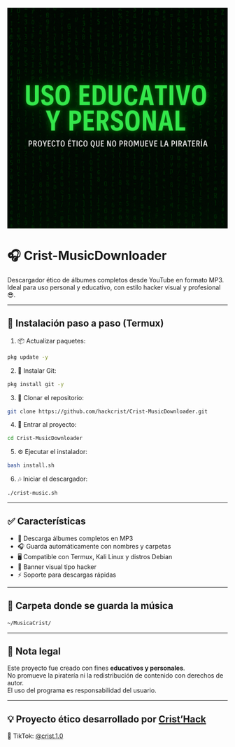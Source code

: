 ![Portada ética](portada.png)

# 🎧 Crist-MusicDownloader

Descargador ético de álbumes completos desde YouTube en formato MP3.  
Ideal para uso personal y educativo, con estilo hacker visual y profesional 😎.

---

## 🚀 Instalación paso a paso (Termux)

1. 📦 Actualizar paquetes:
```bash
pkg update -y
```

2. 🧬 Instalar Git:
```bash
pkg install git -y
```

3. 🔗 Clonar el repositorio:
```bash
git clone https://github.com/hackcrist/Crist-MusicDownloader.git
```

4. 📁 Entrar al proyecto:
```bash
cd Crist-MusicDownloader
```

5. ⚙️ Ejecutar el instalador:
```bash
bash install.sh
```

6. 🎶 Iniciar el descargador:
```bash
./crist-music.sh
```

---

## ✅ Características

- 🎵 Descarga álbumes completos en MP3
- 🎧 Guarda automáticamente con nombres y carpetas
- 🖥️ Compatible con Termux, Kali Linux y distros Debian
- 🎨 Banner visual tipo hacker
- ⚡ Soporte para descargas rápidas

---

## 📂 Carpeta donde se guarda la música

```bash
~/MusicaCrist/
```

---

## 📘 Nota legal

Este proyecto fue creado con fines **educativos y personales**.  
No promueve la piratería ni la redistribución de contenido con derechos de autor.  
El uso del programa es responsabilidad del usuario.

---

## 💡 Proyecto ético desarrollado por [Crist’Hack](https://github.com/hackcrist)  
🔗 TikTok: [@crist.1.0](https://www.tiktok.com/@crist.1.0?_t=ZN-8xKx4vMdkec&_r=1)
